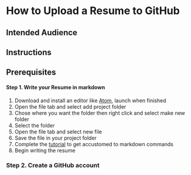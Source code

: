 # **How to Upload a Resume to GitHub**
## Intended Audience  

## Instructions  

## Prerequisites
#### Step 1. Write your Resume in markdown
1. Download and install an editor like [Atom](https://atom.io/), launch when finished
2. Open the file tab and select add project folder
 1. Chose where you want the folder then right click and select make new folder
 2. Select the folder
3. Open the file tab and select new file
4. Save the file in your project folder
5. Complete the [tutorial](https://www.markdowntutorial.com/lesson/3/) to get accustomed to markdown commands
6. Begin writing the resume

### Step 2. Create a GitHub account
